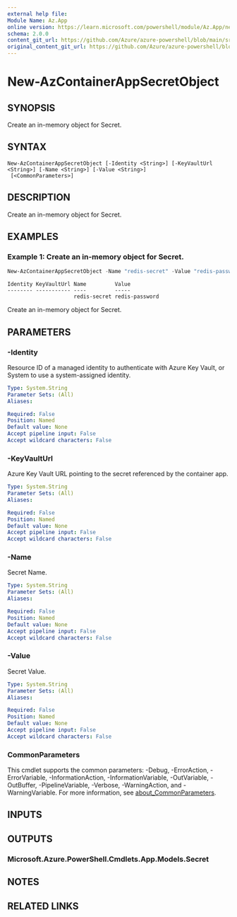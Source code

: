 ```yaml
---
external help file: 
Module Name: Az.App
online version: https://learn.microsoft.com/powershell/module/Az.App/new-azcontainerappsecretobject
schema: 2.0.0
content_git_url: https://github.com/Azure/azure-powershell/blob/main/src/App/help/New-AzContainerAppSecretObject.md
original_content_git_url: https://github.com/Azure/azure-powershell/blob/main/src/App/help/New-AzContainerAppSecretObject.md
---
```


# New-AzContainerAppSecretObject

## SYNOPSIS
Create an in-memory object for Secret.

## SYNTAX

```
New-AzContainerAppSecretObject [-Identity <String>] [-KeyVaultUrl <String>] [-Name <String>] [-Value <String>]
 [<CommonParameters>]
```

## DESCRIPTION
Create an in-memory object for Secret.

## EXAMPLES

### Example 1: Create an in-memory object for Secret.
```powershell
New-AzContainerAppSecretObject -Name "redis-secret" -Value "redis-password"
```

```output
Identity KeyVaultUrl Name         Value
-------- ----------- ----         -----
                     redis-secret redis-password
```

Create an in-memory object for Secret.

## PARAMETERS

### -Identity
Resource ID of a managed identity to authenticate with Azure Key Vault, or System to use a system-assigned identity.

```yaml
Type: System.String
Parameter Sets: (All)
Aliases:

Required: False
Position: Named
Default value: None
Accept pipeline input: False
Accept wildcard characters: False
```

### -KeyVaultUrl
Azure Key Vault URL pointing to the secret referenced by the container app.

```yaml
Type: System.String
Parameter Sets: (All)
Aliases:

Required: False
Position: Named
Default value: None
Accept pipeline input: False
Accept wildcard characters: False
```

### -Name
Secret Name.

```yaml
Type: System.String
Parameter Sets: (All)
Aliases:

Required: False
Position: Named
Default value: None
Accept pipeline input: False
Accept wildcard characters: False
```

### -Value
Secret Value.

```yaml
Type: System.String
Parameter Sets: (All)
Aliases:

Required: False
Position: Named
Default value: None
Accept pipeline input: False
Accept wildcard characters: False
```

### CommonParameters
This cmdlet supports the common parameters: -Debug, -ErrorAction, -ErrorVariable, -InformationAction, -InformationVariable, -OutVariable, -OutBuffer, -PipelineVariable, -Verbose, -WarningAction, and -WarningVariable. For more information, see [about_CommonParameters](http://go.microsoft.com/fwlink/?LinkID=113216).

## INPUTS

## OUTPUTS

### Microsoft.Azure.PowerShell.Cmdlets.App.Models.Secret

## NOTES

## RELATED LINKS

